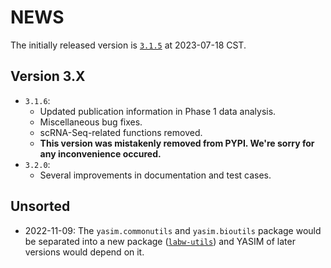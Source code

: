 # NEWS

The initially released version is [`3.1.5`](https://pypi.org/project/yasim/3.1.5/) at 2023-07-18 CST.

## Version 3.X

- `3.1.6`:
  - Updated publication information in Phase 1 data analysis.
  - Miscellaneous bug fixes.
  - scRNA-Seq-related functions removed.
  - **This version was mistakenly removed from PYPI. We're sorry for any inconvenience occured.**
- `3.2.0`:
  - Several improvements in documentation and test cases.

## Unsorted

- 2022-11-09: The `yasim.commonutils` and `yasim.bioutils` package would be separated into a new package ([`labw-utils`](https://pypi.org/project/labw-utils)) and YASIM of later versions would depend on it.
